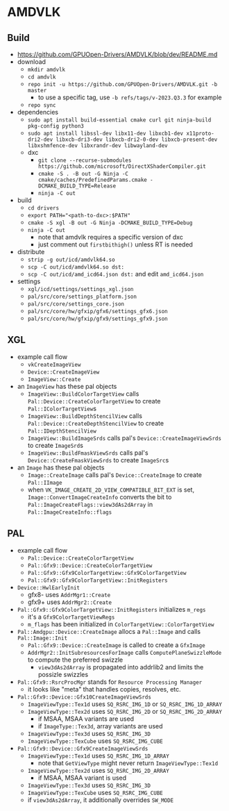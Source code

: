 AMDVLK
======

## Build

- <https://github.com/GPUOpen-Drivers/AMDVLK/blob/dev/README.md>
- download
  - `mkdir amdvlk`
  - `cd amdvlk`
  - `repo init -u https://github.com/GPUOpen-Drivers/AMDVLK.git -b master`
    - to use a specific tag, use `-b refs/tags/v-2023.Q3.3` for example
  - `repo sync`
- dependencies
  - `sudo apt install build-essential cmake curl git ninja-build pkg-config python3`
  - `sudo apt install libssl-dev libx11-dev libxcb1-dev x11proto-dri2-dev
                      libxcb-dri3-dev libxcb-dri2-0-dev libxcb-present-dev
                      libxshmfence-dev libxrandr-dev libwayland-dev`
  - dxc
    - `git clone --recurse-submodules https://github.com/microsoft/DirectXShaderCompiler.git`
    - `cmake -S . -B out -G Ninja -C cmake/caches/PredefinedParams.cmake -DCMAKE_BUILD_TYPE=Release`
    - `ninja -C out`
- build
  - `cd drivers`
  - `export PATH="<path-to-dxc>:$PATH"`
  - `cmake -S xgl -B out -G Ninja -DCMAKE_BUILD_TYPE=Debug`
  - `ninja -C out`
    - note that amdvlk requires a specific version of dxc
    - just comment out `firstbithigh()` unless RT is needed
- distribute
  - `strip -g out/icd/amdvlk64.so`
  - `scp -C out/icd/amdvlk64.so dst:`
  - `scp -C out/icd/amd_icd64.json dst:` and edit `amd_icd64.json`
- settings
  - `xgl/icd/settings/settings_xgl.json`
  - `pal/src/core/settings_platform.json`
  - `pal/src/core/settings_core.json`
  - `pal/src/core/hw/gfxip/gfx6/settings_gfx6.json`
  - `pal/src/core/hw/gfxip/gfx9/settings_gfx9.json`

## XGL

- example call flow
  - `vkCreateImageView`
  - `Device::CreateImageView`
  - `ImageView::Create`
- an `ImageView` has these pal objects
  - `ImageView::BuildColorTargetView` calls
    `Pal::Device::CreateColorTargetView` to create `Pal::IColorTargetView`s
  - `ImageView::BuildDepthStencilView` calls
    `Pal::Device::CreateDepthStencilView` to create `Pal::IDepthStencilView`
  - `ImageView::BuildImageSrds` calls pal's `Device::CreateImageViewSrds` to
    create `ImageSrd`s
  - `ImageView::BuildFmaskViewSrds` calls pal's `Device::CreateFmaskViewSrds`
    to create `ImageSrc`s
- an `Image` has these pal objects
  - `Image::CreateImage` calls pal's `Device::CreateImage` to create
    `Pal::IImage`
  - when `VK_IMAGE_CREATE_2D_VIEW_COMPATIBLE_BIT_EXT` is set,
    `Image::ConvertImageCreateInfo` converts the bit to
    `Pal::ImageCreateFlags::view3dAs2dArray` in `Pal::ImageCreateInfo::flags`

## PAL

- example call flow
  - `Pal::Device::CreateColorTargetView`
  - `Pal::Gfx9::Device::CreateColorTargetView`
  - `Pal::Gfx9::Gfx9ColorTargetView::Gfx9ColorTargetView`
  - `Pal::Gfx9::Gfx9ColorTargetView::InitRegisters`
- `Device::HwlEarlyInit`
  - gfx8- uses `AddrMgr1::Create`
  - gfx9+ uses `AddrMgr2::Create`
- `Pal::Gfx9::Gfx9ColorTargetView::InitRegisters` initializes `m_regs`
  - it's a `Gfx9ColorTargetViewRegs`
  - `m_flags` has been initialized in `ColorTargetView::ColorTargetView`
- `Pal::Amdgpu::Device::CreateImage` allocs a `Pal::Image` and calls
  `Pal::Image::Init`
  - `Pal::Gfx9::Device::CreateImage` is called to create a `GfxImage`
  - `AddrMgr2::InitSubresourcesForImage` calls `ComputePlaneSwizzleMode` to
    compute the preferred swizzle
    - `view3dAs2dArray` is propagated into addrlib2 and limits the possizle
      swizzles
- `Pal::Gfx9::RsrcProcMgr` stands for `Resource Processing Manager`
  - it looks like "meta" that handles copies, resolves, etc.
- `Pal::Gfx9::Device::Gfx10CreateImageViewSrds`
  - `ImageViewType::Tex1d` uses `SQ_RSRC_IMG_1D` or `SQ_RSRC_IMG_1D_ARRAY`
  - `ImageViewType::Tex2d` uses `SQ_RSRC_IMG_2D` or `SQ_RSRC_IMG_2D_ARRAY`
    - if MSAA, MSAA variants are used
    - if `ImageType::Tex3d`, array variants are used
  - `ImageViewType::Tex3d` uses `SQ_RSRC_IMG_3D`
  - `ImageViewType::TexCube` uses `SQ_RSRC_IMG_CUBE`
- `Pal::Gfx9::Device::Gfx9CreateImageViewSrds`
  - `ImageViewType::Tex1d` uses `SQ_RSRC_IMG_1D_ARRAY`
    - note that `GetViewType` might never return `ImageViewType::Tex1d`
  - `ImageViewType::Tex2d` uses `SQ_RSRC_IMG_2D_ARRAY`
    - if MSAA, MSAA variant is used
  - `ImageViewType::Tex3d` uses `SQ_RSRC_IMG_3D`
  - `ImageViewType::TexCube` uses `SQ_RSRC_IMG_CUBE`
  - if `view3dAs2dArray`, it additionally overrides `SW_MODE`
